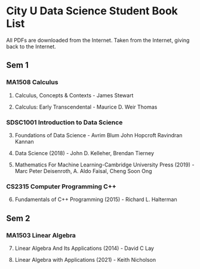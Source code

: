 # City U Data Science Student Book List

All PDFs are downloaded from the Internet. Taken from the Internet, giving back to the Internet.

## Sem 1

### MA1508 Calculus

1. Calculus, Concepts & Contexts - James Stewart

2. Calculus: Early Transcendental - Maurice D. Weir Thomas

### SDSC1001 Introduction to Data Science

3. Foundations of Data Science - Avrim Blum John Hopcroft Ravindran Kannan

4. Data Science (2018) - John D. Kelleher, Brendan Tierney

5. Mathematics For Machine Learning-Cambridge University Press (2019) - Marc Peter Deisenroth, A. Aldo Faisal, Cheng Soon Ong

### CS2315 Computer Programming C++

6. Fundamentals of C++ Programming (2015) - Richard L. Halterman

## Sem 2

### MA1503 Linear Algebra

7. Linear Algebra And Its Applications (2014) - David C Lay

8. Linear Algebra with Applications (2021) - Keith Nicholson
